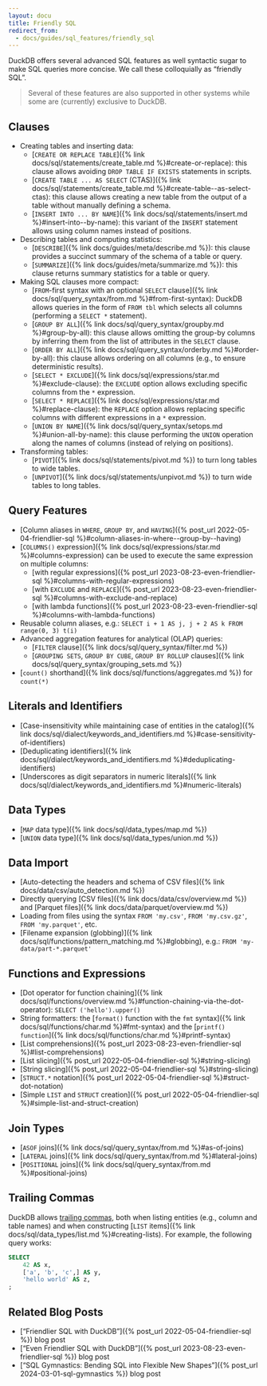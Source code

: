 ```yaml
---
layout: docu
title: Friendly SQL
redirect_from:
  - docs/guides/sql_features/friendly_sql
---
```


DuckDB offers several advanced SQL features as well syntactic sugar to make SQL queries more concise. We call these colloquially as “friendly SQL”.

> Several of these features are also supported in other systems while some are (currently) exclusive to DuckDB.

## Clauses

* Creating tables and inserting data:
    * [`CREATE OR REPLACE TABLE`]({% link docs/sql/statements/create_table.md %}#create-or-replace): this clause allows avoiding `DROP TABLE IF EXISTS` statements in scripts.
    * [`CREATE TABLE ... AS SELECT` (CTAS)]({% link docs/sql/statements/create_table.md %}#create-table--as-select-ctas): this clause allows creating a new table from the output of a table without manually defining a schema.
    * [`INSERT INTO ... BY NAME`]({% link docs/sql/statements/insert.md %}#insert-into--by-name): this variant of the `INSERT` statement allows using column names instead of positions.
* Describing tables and computing statistics:
    * [`DESCRIBE`]({% link docs/guides/meta/describe.md %}): this clause provides a succinct summary of the schema of a table or query.
    * [`SUMMARIZE`]({% link docs/guides/meta/summarize.md %}): this clause returns summary statistics for a table or query.
* Making SQL clauses more compact:
    * [`FROM`-first syntax with an optional `SELECT` clause]({% link docs/sql/query_syntax/from.md %}#from-first-syntax): DuckDB allows queries in the form of `FROM tbl` which selects all columns (performing a `SELECT *` statement).
    * [`GROUP BY ALL`]({% link docs/sql/query_syntax/groupby.md %}#group-by-all): this clause allows omitting the group-by columns by inferring them from the list of attributes in the `SELECT` clause.
    * [`ORDER BY ALL`]({% link docs/sql/query_syntax/orderby.md %}#order-by-all): this clause allows ordering on all columns (e.g., to ensure deterministic results).
    * [`SELECT * EXCLUDE`]({% link docs/sql/expressions/star.md %}#exclude-clause): the `EXCLUDE` option allows excluding specific columns from the `*` expression.
    * [`SELECT * REPLACE`]({% link docs/sql/expressions/star.md %}#replace-clause): the `REPLACE` option allows replacing specific columns with different expressions in a `*` expression.
    * [`UNION BY NAME`]({% link docs/sql/query_syntax/setops.md %}#union-all-by-name): this clause performing the `UNION` operation along the names of columns (instead of relying on positions).
* Transforming tables:
    * [`PIVOT`]({% link docs/sql/statements/pivot.md %}) to turn long tables to wide tables.
    * [`UNPIVOT`]({% link docs/sql/statements/unpivot.md %}) to turn wide tables to long tables.

## Query Features

* [Column aliases in `WHERE`, `GROUP BY`, and `HAVING`]({% post_url 2022-05-04-friendlier-sql %}#column-aliases-in-where--group-by--having)
* [`COLUMNS()` expression]({% link docs/sql/expressions/star.md %}#columns-expression) can be used to execute the same expression on multiple columns:
    * [with regular expressions]({% post_url 2023-08-23-even-friendlier-sql %}#columns-with-regular-expressions)
    * [with `EXCLUDE` and `REPLACE`]({% post_url 2023-08-23-even-friendlier-sql %}#columns-with-exclude-and-replace)
    * [with lambda functions]({% post_url 2023-08-23-even-friendlier-sql %}#columns-with-lambda-functions)
* Reusable column aliases, e.g.: `SELECT i + 1 AS j, j + 2 AS k FROM range(0, 3) t(i)`
* Advanced aggregation features for analytical (OLAP) queries:
    * [`FILTER` clause]({% link docs/sql/query_syntax/filter.md %})
    * [`GROUPING SETS`, `GROUP BY CUBE`, `GROUP BY ROLLUP` clauses]({% link docs/sql/query_syntax/grouping_sets.md %})
* [`count()` shorthand]({% link docs/sql/functions/aggregates.md %}) for `count(*)`

## Literals and Identifiers

* [Case-insensitivity while maintaining case of entities in the catalog]({% link docs/sql/dialect/keywords_and_identifiers.md %}#case-sensitivity-of-identifiers)
* [Deduplicating identifiers]({% link docs/sql/dialect/keywords_and_identifiers.md %}#deduplicating-identifiers)
* [Underscores as digit separators in numeric literals]({% link docs/sql/dialect/keywords_and_identifiers.md %}#numeric-literals)

## Data Types

* [`MAP` data type]({% link docs/sql/data_types/map.md %})
* [`UNION` data type]({% link docs/sql/data_types/union.md %})

## Data Import

* [Auto-detecting the headers and schema of CSV files]({% link docs/data/csv/auto_detection.md %})
* Directly querying [CSV files]({% link docs/data/csv/overview.md %}) and [Parquet files]({% link docs/data/parquet/overview.md %})
* Loading from files using the syntax `FROM 'my.csv'`, `FROM 'my.csv.gz'`, `FROM 'my.parquet'`, etc.
* [Filename expansion (globbing)]({% link docs/sql/functions/pattern_matching.md %}#globbing), e.g.: `FROM 'my-data/part-*.parquet'`

## Functions and Expressions

* [Dot operator for function chaining]({% link docs/sql/functions/overview.md %}#function-chaining-via-the-dot-operator): `SELECT ('hello').upper()`
* String formatters:
    the [`format()` function with the `fmt` syntax]({% link docs/sql/functions/char.md %}#fmt-syntax) and
    the [`printf() function`]({% link docs/sql/functions/char.md %}#printf-syntax)
* [List comprehensions]({% post_url 2023-08-23-even-friendlier-sql %}#list-comprehensions)
* [List slicing]({% post_url 2022-05-04-friendlier-sql %}#string-slicing)
* [String slicing]({% post_url 2022-05-04-friendlier-sql %}#string-slicing)
* [`STRUCT.*` notation]({% post_url 2022-05-04-friendlier-sql %}#struct-dot-notation)
* [Simple `LIST` and `STRUCT` creation]({% post_url 2022-05-04-friendlier-sql %}#simple-list-and-struct-creation)

## Join Types

* [`ASOF` joins]({% link docs/sql/query_syntax/from.md %}#as-of-joins)
* [`LATERAL` joins]({% link docs/sql/query_syntax/from.md %}#lateral-joins)
* [`POSITIONAL` joins]({% link docs/sql/query_syntax/from.md %}#positional-joins)

## Trailing Commas

DuckDB allows [trailing commas](https://developer.mozilla.org/en-US/docs/Web/JavaScript/Reference/Trailing_commas),
both when listing entities (e.g., column and table names) and when constructing [`LIST` items]({% link docs/sql/data_types/list.md %}#creating-lists).
For example, the following query works:

```sql
SELECT
    42 AS x,
    ['a', 'b', 'c',] AS y,
    'hello world' AS z,
;
```

## Related Blog Posts

* [“Friendlier SQL with DuckDB”]({% post_url 2022-05-04-friendlier-sql %}) blog post
* [“Even Friendlier SQL with DuckDB”]({% post_url 2023-08-23-even-friendlier-sql %}) blog post
* [“SQL Gymnastics: Bending SQL into Flexible New Shapes”]({% post_url 2024-03-01-sql-gymnastics %}) blog post

